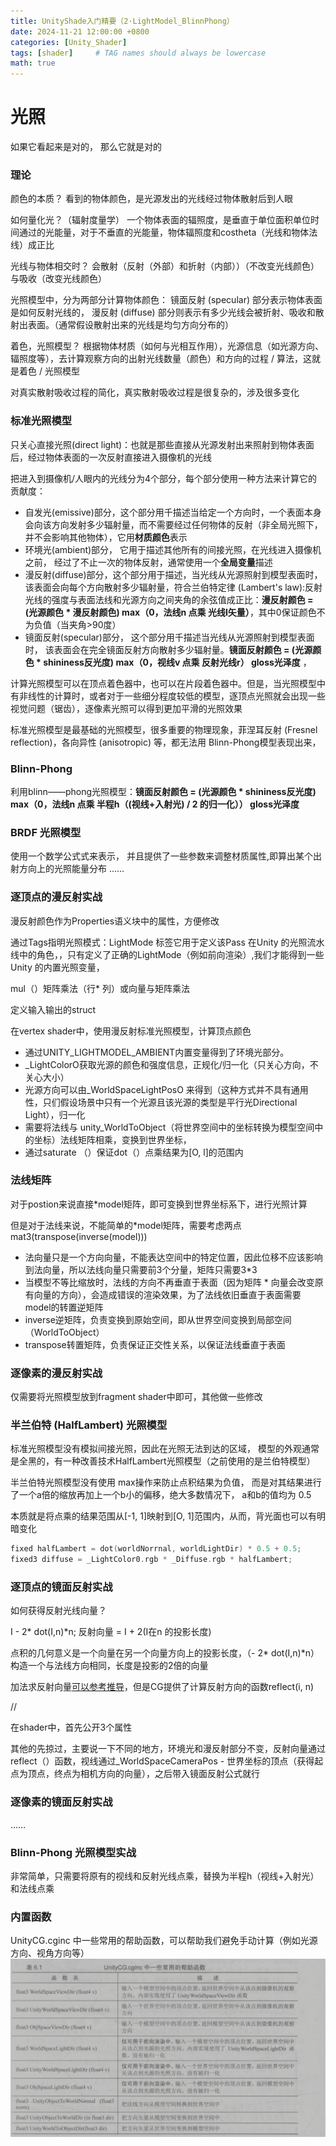 ```yaml
---
title: UnityShade入门精要（2·LightModel_BlinnPhong）
date: 2024-11-21 12:00:00 +0800
categories: [Unity_Shader]
tags: [shader]     # TAG names should always be lowercase
math: true
---
```

# 光照

如果它看起来是对的， 那么它就是对的

###  理论

颜色的本质？
看到的物体颜色，是光源发出的光线经过物体散射后到人眼

如何量化光？（辐射度量学）
一个物体表面的辐照度，是垂直于单位面积单位时间通过的光能量，对于不垂直的光能量，物体辐照度和costheta（光线和物体法线）成正比

光线与物体相交时？
会散射（反射（外部）和折射（内部））（不改变光线颜色）与吸收（改变光线颜色）

光照模型中，分为两部分计算物体颜色：
镜面反射 (specular) 部分表示物体表面是如何反射光线的，
漫反射 (diffuse) 部分则表示有多少光线会被折射、吸收和散射出表面。（通常假设散射出来的光线是均匀方向分布的）

着色，光照模型？
根据物体材质（如何与光相互作用），光源信息（如光源方向、辐照度等），去计算观察方向的出射光线数量（颜色）和方向的过程 / 算法，这就是着色 / 光照模型

对真实散射吸收过程的简化，真实散射吸收过程是很复杂的，涉及很多变化

### 标准光照模型

只关心直接光照(direct light)：也就是那些直接从光源发射出来照射到物体表面后，经过物体表面的一次反射直接进入摄像机的光线

把进入到摄像机/人眼内的光线分为4个部分，每个部分使用一种方法来计算它的贡献度：

* 自发光(emissive)部分，这个部分用千描述当给定一个方向时，一个表面本身会向该方向发射多少辐射量，而不需要经过任何物体的反射（非全局光照下，并不会影响其他物体），它用**材质颜色**表示
* 环境光(ambient)部分， 它用于描述其他所有的间接光照，在光线进入摄像机之前， 经过了不止一次的物体反射，通常使用一个**全局变量**描述
* 漫反射(diffuse)部分，这个部分用于描述，当光线从光源照射到模型表面时， 该表面会向每个方向散射多少辐射量，符合兰伯特定律 (Lambert's law):反射光线的强度与表面法线和光源方向之间夹角的余弦值成正比：**漫反射颜色 = (光源颜色 * 漫反射颜色) max（0，法线n 点乘 光线I矢量）**，其中0保证颜色不为负值（当夹角>90度）
* 镜面反射(specular)部分， 这个部分用千描述当光线从光源照射到模型表面时， 该表面会在完全镜面反射方向散射多少辐射量。**镜面反射颜色 =  (光源颜色 * shininess反光度) max（0，视线v 点乘 反射光线r） gloss光泽度** ，

计算光照模型可以在顶点着色器中，也可以在片段着色器中。但是，当光照模型中有非线性的计算时，或者对于一些细分程度较低的模型，逐顶点光照就会出现一些视觉问题（锯齿），逐像素光照可以得到更加平滑的光照效果

标准光照模型是最基础的光照模型，很多重要的物理现象，菲涅耳反射 (Fresnel reflection)，各向异性 (anisotropic) 等，都无法用 Blinn-Phong模型表现出来，

### Blinn-Phong

利用blinn——phong光照模型：**镜面反射颜色 =  (光源颜色 * shininess反光度) max（0，法线n 点乘 半程h（(视线+入射光) / 2 的归一化）） gloss光泽度**

### BRDF 光照模型

使用一个数学公式式来表示， 并且提供了一些参数来调整材质属性,即算出某个出 射方向上的光照能量分布
……

### 逐顶点的漫反射实战

漫反射颜色作为Properties语义块中的属性，方便修改

通过Tags指明光照模式：LightMode 标签它用于定义该Pass 在Unity 的光照流水线中的角色，，只有定义了正确的LightMode（例如前向渲染）,我们才能得到一些Unity 的内置光照变量，

mul（）矩阵乘法（行* 列）或向量与矩阵乘法

定义输入输出的struct

在vertex shader中，使用漫反射标准光照模型，计算顶点颜色

* 通过UNITY_LIGHTMODEL_AMBIENT内置变量得到了环境光部分。
* _LightColorO获取光源的颜色和强度信息，正规化/归一化（只关心方向，不关心大小）
* 光源方向可以由_WorldSpaceLightPosO 来得到（这种方式并不具有通用性，只们假设场景中只有一个光源且该光源的类型是平行光Directional Light），归一化
* 需要将法线与 unity_WorldToObject（将世界空间中的坐标转换为模型空间中的坐标）法线矩阵相乘，变换到世界坐标，
* 通过saturate （）保证dot（）点乘结果为[O, l]的范围内

### 法线矩阵

对于postion来说直接*model矩阵，即可变换到世界坐标系下，进行光照计算

但是对于法线来说，不能简单的*model矩阵，需要考虑两点mat3(transpose(inverse(model)))

* 法向量只是一个方向向量，不能表达空间中的特定位置，因此位移不应该影响到法向量，所以法线向量只需要前3个分量，矩阵只需要3*3
* 当模型不等比缩放时，法线的方向不再垂直于表面（因为矩阵 * 向量会改变原有向量的方向），会造成错误的渲染效果，为了法线依旧垂直于表面需要model的转置逆矩阵
* inverse逆矩阵，负责变换到原始空间，即从世界空间变换到局部空间（WorldToObject）
* transpose转置矩阵，负责保证正交性关系，以保证法线垂直于表面

### 逐像素的漫反射实战

仅需要将光照模型放到fragment shader中即可，其他做一些修改

### 半兰伯特 (HalfLambert) 光照模型

标准光照模型没有模拟间接光照，因此在光照无法到达的区域， 模型的外观通常是全黑的，有一种改善技术HalfLambert光照模型（之前使用的是兰伯特模型）

半兰伯特光照模型没有使用 max操作来防止点积结果为负值， 而是对其结果进行了一个a倍的缩放再加上一个b小的偏移，绝大多数情况下， a和b的值均为 0.5

本质就是将点乘的结果范围从[-1, 1]映射到[O, 1]范围内，从而，背光面也可以有明暗变化

```c++
fixed halfLambert = dot(worldNorrnal, worldLightDir) * 0.5 + 0.5; 
fixed3 diffuse = _LightColor0.rgb * _Diffuse.rgb * halfLambert;
```

### 逐顶点的镜面反射实战

如何获得反射光线向量？

I - 2* dot(I,n)*n;   反射向量 = I + 2(I在n 的投影长度)

点积的几何意义是一个向量在另一个向量方向上的投影长度，（- 2* dot(I,n)*n）构造一个与法线方向相同，长度是投影的2倍的向量

加法求反射向量[可以参考推导](https://blog.csdn.net/a1047120490/article/details/106711036)，但是CG提供了计算反射方向的函数reflect(i, n)

//

在shader中，首先公开3个属性

其他的先掠过，主要说一下不同的地方，环境光和漫反射部分不变，反射向量通过reflect（）函数，视线通过_WorldSpaceCameraPos - 世界坐标的顶点（获得起点为顶点，终点为相机方向的向量），之后带入镜面反射公式就行

### 逐像素的镜面反射实战

……

### Blinn-Phong 光照模型实战

非常简单，只需要将原有的视线和反射光线点乘，替换为半程h（视线+入射光）和法线点乘

### 内置函数

UnityCG.cginc 中一些常用的帮助函数，可以帮助我们避免手动计算（例如光源方向、视角方向等）
![1732465914750](/assets/img/blog/unityshader/常用的帮助函数.png)